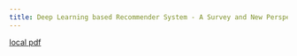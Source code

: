 ```yaml
---
title: Deep Learning based Recommender System - A Survey and New Perspectives
---
```


[local pdf](../../../pdfs/Deep%20Learning%20based%20Recommender%20System%20-%20A%20Survey%20and%20New%20Perspectives.pdf)
